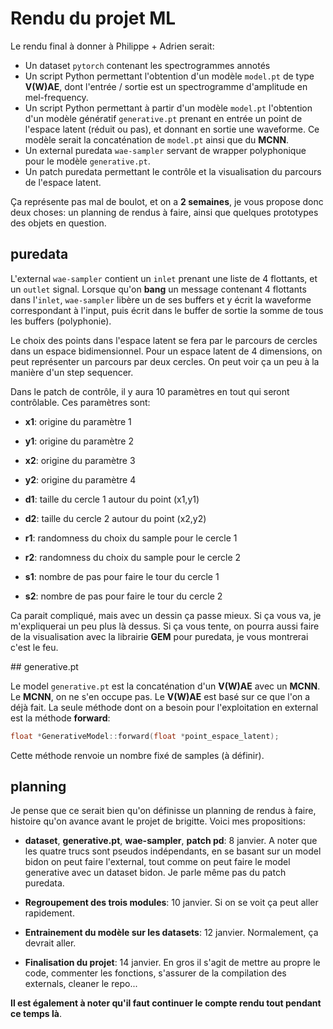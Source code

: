 # Rendu du projet ML

Le rendu final à donner à Philippe + Adrien serait:

* Un dataset `pytorch` contenant les spectrogrammes annotés
* Un script Python permettant l'obtention d'un modèle `model.pt` de type **V(W)AE**, dont l'entrée / sortie est un spectrogramme d'amplitude en mel-frequency.
* Un script Python permettant à partir d'un modèle `model.pt` l'obtention d'un modèle génératif `generative.pt` prenant en entrée un point de l'espace latent (réduit ou pas), et donnant en sortie une waveforme. Ce modèle serait la concaténation de `model.pt` ainsi que du **MCNN**.
* Un external puredata `wae-sampler` servant de wrapper polyphonique pour le modèle `generative.pt`.
* Un patch puredata permettant le contrôle et la visualisation du parcours de l'espace latent.

Ça représente pas mal de boulot, et on a **2 semaines**, je vous propose donc deux choses: un planning de rendus à faire, ainsi que quelques prototypes des objets en question.

## puredata

L'external `wae-sampler` contient un `inlet` prenant une liste de 4 flottants, et un `outlet` signal. Lorsque qu'on **bang** un message contenant 4 flottants dans l'`inlet`, `wae-sampler` libère un de ses buffers et y écrit la waveforme correspondant à l'input, puis écrit dans le buffer de sortie la somme de tous les buffers (polyphonie).

Le choix des points dans l'espace latent se fera par le parcours de cercles dans un espace bidimensionnel. Pour un espace latent de 4 dimensions, on peut représenter un parcours par deux cercles. On peut voir ça un peu à la manière d'un step sequencer.

Dans le patch de contrôle, il y aura 10 paramètres en tout qui seront contrôlable. Ces paramètres sont:

* **x1**: origine du paramètre 1
* **y1**: origine du paramètre 2
* **x2**: origine du paramètre 3
* **y2**: origine du paramètre 4


* **d1**: taille du cercle 1 autour du point (x1,y1)
* **d2**: taille du cercle 2 autour du point (x2,y2)


* **r1**: randomness du choix du sample pour le cercle 1
* **r2**: randomness du choix du sample pour le cercle 2


* **s1**: nombre de pas pour faire le tour du cercle 1
* **s2**: nombre de pas pour faire le tour du cercle 2


Ca parait compliqué, mais avec un dessin ça passe mieux. Si ça vous va, je m'expliquerai un peu plus là dessus. Si ça vous tente, on pourra aussi faire de la visualisation avec la librairie **GEM** pour puredata, je vous montrerai c'est le feu.

## generative.pt

Le model `generative.pt` est la concaténation d'un **V(W)AE** avec un **MCNN**. Le **MCNN**, on ne s'en occupe pas. Le **V(W)AE** est basé sur ce que l'on a déjà fait. La seule méthode dont on a besoin pour l'exploitation en external est la méthode **forward**:

```C++
float *GenerativeModel::forward(float *point_espace_latent);
```

Cette méthode renvoie un nombre fixé de samples (à définir).

## planning

Je pense que ce serait bien qu'on définisse un planning de rendus à faire, histoire qu'on avance avant le projet de brigitte. Voici mes propositions:

* **dataset**, **generative.pt**, **wae-sampler**, **patch pd**: 8 janvier. A noter que les quatre trucs sont pseudos indépendants, en se basant sur un model bidon on peut faire l'external, tout comme on peut faire le model generative avec un dataset bidon. Je parle même pas du patch puredata.

* **Regroupement des trois modules**: 10 janvier. Si on se voit ça peut aller rapidement.

* **Entrainement du modèle sur les datasets**: 12 janvier. Normalement, ça devrait aller.

* **Finalisation du projet**: 14 janvier. En gros il s'agit de mettre au propre le code, commenter les fonctions, s'assurer de la compilation des externals, cleaner le repo...

**Il est également à noter qu'il faut continuer le compte rendu tout pendant ce temps là**.
